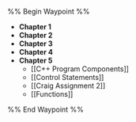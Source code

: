 
%% Begin Waypoint %%
- **Chapter 1**
- **Chapter 2**
- **Chapter 3**
- **Chapter 4**
- **Chapter 5**
	- [[C++ Program Components]]
	- [[Control Statements]]
	- [[Craig Assignment 2]]
	- [[Functions]]

%% End Waypoint %%
